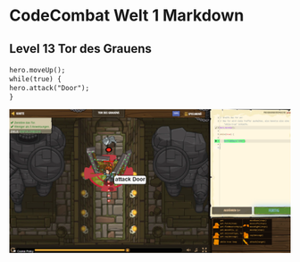 # CodeCombat Welt 1 Markdown 
## Level 13 Tor des Grauens
```
hero.moveUp();
while(true) {
hero.attack("Door");
}
```
![Alt text](image-14.png)